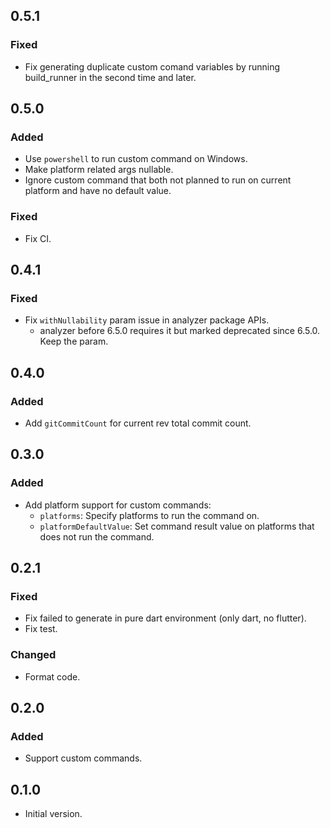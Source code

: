 ## 0.5.1

### Fixed

- Fix generating duplicate custom comand variables by running build_runner in the second time and later.

## 0.5.0

### Added

- Use `powershell` to run custom command on Windows.
- Make platform related args nullable.
- Ignore custom command that both not planned to run on current platform and have no default value.

### Fixed

- Fix CI.

## 0.4.1

### Fixed

- Fix `withNullability` param issue in analyzer package APIs.
  - analyzer before 6.5.0 requires it but marked deprecated since 6.5.0. Keep the param.

## 0.4.0

### Added

- Add `gitCommitCount` for current rev total commit count.

## 0.3.0

### Added

- Add platform support for custom commands:
  - `platforms`: Specify platforms to run the command on.
  - `platformDefaultValue`: Set command result value on platforms that does not run the command.

## 0.2.1

### Fixed

- Fix failed to generate in pure dart environment (only dart, no flutter).
- Fix test.

### Changed

- Format code.

## 0.2.0

### Added

- Support custom commands.

## 0.1.0

- Initial version.
